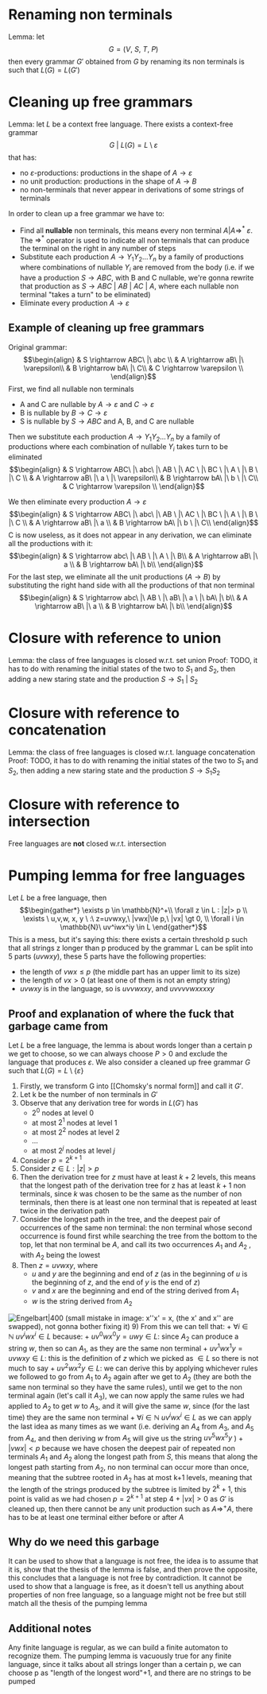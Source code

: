 # Renaming non terminals
Lemma: let
$$G = (V,\ S,\ T,\ P)$$
then every grammar $G'$ obtained from $G$ by renaming its non terminals is such that $L(G) = L(G')$

# Cleaning up free grammars
Lemma: let $L$ be a context free language. There exists a context-free grammar $$G\ | \ L(G) = L\setminus {\varepsilon}$$
that has:
+ no $\varepsilon$-productions:  productions in the shape of $A\rightarrow \varepsilon$
+ no unit production: productions in the shape of $A\rightarrow B$
+ no non-terminals that never appear in derivations of some strings of terminals

In order to clean up a free grammar we have to:
+ Find all **nullable** non terminals, this means every non terminal $A | A\Rightarrow^*\ \varepsilon$. The $\Rightarrow^*$ operator is used to indicate all non terminals that can produce the terminal on the right in any number of steps
+ Substitute each production $A\rightarrow Y_1 Y_2 \dots Y_n$ by a family of productions where combinations of nullable $Y_i$ are removed from the body (i.e. if we have a production $S \rightarrow ABC$, with B and C nullable, we're gonna rewrite that production as $S \rightarrow ABC\ |\ AB \ |\ AC\ |\ A$, where each nullable non terminal "takes a turn" to be eliminated)
+ Eliminate every production $A\rightarrow \varepsilon$ 

## Example of cleaning up free grammars
Original grammar:
$$\begin{align}
& S \rightarrow ABC\ |\ abc \\
& A \rightarrow aB\ |\ \varepsilon\\
& B \rightarrow bA\ |\ C\\
& C \rightarrow \varepsilon \\
\end{align}$$
First, we find all nullable non terminals
+ A and C are nullable by $A \rightarrow \varepsilon$ and $C \rightarrow \varepsilon$
+ B is nullable by $B \rightarrow C \rightarrow \varepsilon$
+ S is nullable by $S \rightarrow ABC$ and A, B, and C are nullable
 
 Then we substitute each production $A\rightarrow Y_1 Y_2 \dots Y_n$ by a family of productions where each combination of nullable $Y_i$ takes turn to be eliminated
 $$\begin{align}
& S \rightarrow ABC\ |\ abc\ |\ AB \ |\ AC \ |\ BC \ |\ A \ |\ B \ |\ C \\
& A \rightarrow aB\ |\ a \ |\ \varepsilon\\
& B \rightarrow bA\ |\ b \ |\ C\\
& C \rightarrow \varepsilon \\
\end{align}$$

We then eliminate every production $A\rightarrow \varepsilon$
$$\begin{align}
& S \rightarrow ABC\ |\ abc\ |\ AB \ |\ AC \ |\ BC \ |\ A \ |\ B \ |\ C \\
& A \rightarrow aB\ |\ a \\
& B \rightarrow bA\ |\ b \ |\ C\\
\end{align}$$
C is now useless, as it does not appear in any derivation, we can eliminate all the productions with it:
$$\begin{align}
& S \rightarrow abc\ |\ AB \ |\ A \ |\ B\\
& A \rightarrow aB\ |\ a \\
& B \rightarrow bA\ |\ b\\
\end{align}$$
For the last step, we eliminate all the unit productions ($A \rightarrow B$) by substituting the right hand side with all the productions of that non terminal
$$\begin{align}
& S \rightarrow abc\ |\ AB \ |\ aB\ |\ a  \ |\ bA\ |\ b\\
& A \rightarrow aB\ |\ a \\
& B \rightarrow bA\ |\ b\\
\end{align}$$

# Closure with reference to union
Lemma: the class of free languages is closed w.r.t. set union
Proof: TODO, it has to do with renaming the initial states of the two to $S_1$ and $S_2$, then adding a new staring state and the production $S \rightarrow S_1\ |\ S_2$

# Closure with reference to concatenation
Lemma: the class of free languages is closed w.r.t. language concatenation
Proof: TODO, it has to do with renaming the initial states of the two to $S_1$ and $S_2$, then adding a new staring state and the production $S \rightarrow S_1S_2$ 

# Closure with reference to intersection
Free languages are **not** closed w.r.t. intersection

# Pumping lemma for free languages
Let $L$ be a free language, then
$$\begin{gather*}
\exists  p \in \mathbb{N}^+\\
\forall z \in L : |z|> p \\ 
\exists \ u,v,w, x, y \ :\ z=uvwxy,\ |vwx|\le p,\ |vx| \gt 0, \\
\forall i \in \mathbb{N}\ uv^iwx^iy \in L
\end{gather*}$$
This is a mess, but it's saying this: there exists a certain threshold p such that all strings z longer than p produced by the grammar L can be split into 5 parts ($uvwxy$), these 5 parts have the following properties:
+ the length of $vwx \le p$ (the middle part has an upper limit to its size)
+ the length of $vx \gt 0$ (at least one of them is not an empty string)
+ $uvwxy$ is in the language, so is $uvvwxxy$, and $uvvvvwxxxxy$ 
## Proof and explanation of where the fuck that garbage came from

Let $L$ be a free language, the lemma is about words longer than a certain p we get to choose, so we can always choose $P\gt 0$ and exclude the language that produces $\varepsilon$.
We also consider a cleaned up free grammar $G$ such that $L(G) = L \setminus \{\varepsilon\}$

1) Firstly, we transform G into [[Chomsky's normal form]] and call it $G'$.
2) Let k be the number of non terminals in $G'$
3) Observe that any derivation tree for words in $L(G')$ has
	+ $2^0$ nodes at level $0$
	+ at most $2^1$  nodes at level $1$
	+ at most $2^2$ nodes at level $2$
	+ $\dots$
	+ at most $2^j$ nodes at level $j$
4) Consider $p=2^{k+1}$ 
5) Consider $z \in L : |z|\gt p$
6) Then the derivation tree for $z$ must have at least $k+2$ levels, this means that the longest path of the derivation tree for z has at least $k+1$ non terminals, since $k$ was chosen to be the same as the number of non terminals, then there is at least one non terminal that is repeated at least twice in the derivation path
7) Consider the longest path in the tree, and the deepest pair of occurrences of the same non terminal: the non terminal whose second occurrence is found first while searching the tree from the bottom to the top, let that non terminal be $A$, and call its two occurrences $A_1$ and $A_2$ , with $A_2$ being the lowest
8) Then $z=uvwxy$, where 
	+ $u$ and $y$ are the beginning and end of $z$ (as in the beginning of $u$ is the beginning of $z$, and the end of $y$ is the end of $z$)
	+ $v$ and $x$ are the beginning and end of the string derived from $A_1$
	+ $w$ is the string derived from $A_2$

![Engelbart|400](img/PumpingLemma-1.png)
(small mistake in image: x''x' = x, (the x' and x'' are swapped), not gonna bother fixing it)
9) From this we can tell that:
	+ $\forall i \in \mathbb{N}\ uv^iwx^i \in L$ because:
		+ $uv^0wx^0y = uwy \in L$: since $A_2$ can produce a string $w$, then so can $A_1$, as they are the same non terminal
		+ $uv^1wx^1y = uvwxy \in L$: this is the definition of $z$ which we picked as $\in L$ so there is not much to say
		+ $uv^2wx^2y \in L$: we can derive this by applying whichever rules we followed to go from $A_1$ to $A_2$ again after we get to $A_2$ (they are both the same non terminal so they have the same rules), until we get to the non terminal again (let's call it $A_3$), we can now apply the same rules we had applied to $A_2$ to get $w$ to $A_3$, and it will give the same $w$, since (for the last time) they are the same non terminal
		+ $\forall i \in \mathbb{N}\ uv^iwx^i \in L$ as we can apply the last idea as many times as we want (i.e. deriving an $A_4$ from $A_3$, and $A_5$ from $A_4$, and then deriving $w$ from $A_5$ will give us the string $uv^5wx^5y$ )
	+ $|vwx| \lt p$ because we have chosen the deepest pair of repeated non terminals $A_1$ and $A_2$ along the longest path from $S$, this means that along the longest path starting from $A_2$, no non terminal can occur more than once, meaning that the subtree rooted in $A_2$ has at most k+1 levels, meaning that the length of the strings produced by the subtree is limited by $2^k+1$, this point is valid as we had chosen $p=2^{k+1}$ at step 4
	+ $|vx| > 0$ as $G'$ is cleaned up, then there cannot be any unit production such as $A\Rightarrow ^+ A$, there has to be at least one terminal either before or after $A$
## Why do we need this garbage
It can be used to show that a language is not free, the idea is to assume that it is, show that the thesis of the lemma is false, and then prove the opposite, this concludes that a language is not free by contradiction. It cannot be used to show that a language is free, as it doesn't tell us anything about properties of non free language, so a language might not be free but still match all the thesis of the pumping lemma

## Additional notes
Any finite language is regular, as we can build a finite automaton to recognize them. The pumping lemma is vacuously true for any finite language, since it talks about all strings longer than a certain p, we can choose p as "length of the longest word"+1, and there are no strings to be pumped